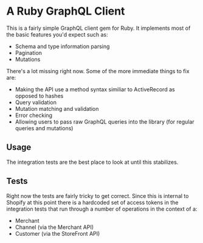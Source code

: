 # A Ruby GraphQL Client

This is a fairly simple GraphQL client gem for Ruby. It implements most of the
basic features you'd expect such as:

- Schema and type information parsing
- Pagination
- Mutations

There's a lot missing right now. Some of the more immediate things to fix are:

- Making the API use a method syntax similiar to ActiveRecord as opposed to hashes
- Query validation
- Mutation matching and validation
- Error checking
- Allowing users to pass raw GraphQL queries into the library (for regular
  queries and mutations)
  
## Usage

The integration tests are the best place to look at until this stabilizes.

## Tests

Right now the tests are fairly tricky to get correct. Since this is internal to Shopify at this point there is a hardcoded set of access tokens in the integration tests that run through a number of operations in the context of a:

- Merchant
- Channel (via the Merchant API)
- Customer (via the StoreFront API)
